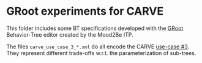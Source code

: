 # GRoot experiments for CARVE

This folder includes some BT specifications developed with the [GRoot](https://github.com/Eurecat/Groot)
Behavior-Tree editor created by the Mood2Be ITP.

The files `carve_use_case_3_*.xml` do all encode the CARVE [use-case #3](https://github.com/CARVE-ROBMOSYS/Coordination/wiki/D2.1-Use-Cases-Description).
They represent different trade-offs w.r.t. the parameterization of sub-trees.

